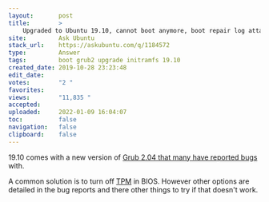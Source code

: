 ```yaml
---
layout:       post
title:        >
    Upgraded to Ubuntu 19.10, cannot boot anymore, boot repair log attached
site:         Ask Ubuntu
stack_url:    https://askubuntu.com/q/1184572
type:         Answer
tags:         boot grub2 upgrade initramfs 19.10
created_date: 2019-10-28 23:23:48
edit_date:    
votes:        "2 "
favorites:    
views:        "11,835 "
accepted:     
uploaded:     2022-01-09 16:04:07
toc:          false
navigation:   false
clipboard:    false
---
```


19.10 comes with a new version of [Grub 2.04 that many have reported bugs][1] with.

A common solution is to turn off [TPM][2] in BIOS. However other options are detailed in the bug reports and there other things to try if that doesn't work.


  [1]: https://bugs.launchpad.net/ubuntu/+source/grub2/+bug/1848892
  [2]: https://en.wikipedia.org/wiki/Trusted_Platform_Module
